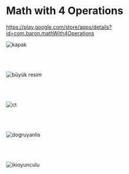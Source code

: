 # Math with 4 Operations

https://play.google.com/store/apps/details?id=com.baron.mathWith4Operations


![kapak](https://user-images.githubusercontent.com/47866774/103168906-5cff1c00-4848-11eb-9e0a-a380f3481c97.png) <br/><br/><br/><br/>


![büyük resim](https://user-images.githubusercontent.com/47866774/103168897-54a6e100-4848-11eb-8082-dd5f31f9471e.png)  <br/><br/><br/><br/>


![ct](https://user-images.githubusercontent.com/47866774/103168902-58d2fe80-4848-11eb-8108-8a4fa055c74b.png) <br/><br/><br/><br/>


![dogruyanlis](https://user-images.githubusercontent.com/47866774/103168904-5a042b80-4848-11eb-8a8c-5f65ad2d84c3.png)  <br/><br/><br/><br/>


![ikioyunculu](https://user-images.githubusercontent.com/47866774/103168905-5b355880-4848-11eb-8f40-ee9dad9b8f61.png)

